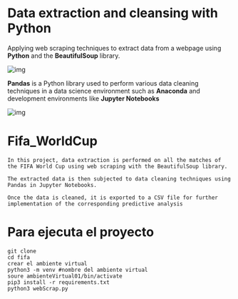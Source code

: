 # Data extraction and cleansing with Python

Applying web scraping techniques to extract data from a webpage using **Python** and the **BeautifulSoup** library.

![img](https://github.com/lufarapCode/lufarapCode/tree/main/img/img1.PNG)

**Pandas** is a Python library used to perform various data cleaning techniques in a data science environment such as **Anaconda** and development environments like **Jupyter Notebooks**

![img](https://github.com/lufarapCode/lufarapCode/tree/main/img/img2.PNG)

# Fifa_WorldCup

```
In this project, data extraction is performed on all the matches of the FIFA World Cup using web scraping with the BeautifulSoup library.

The extracted data is then subjected to data cleaning techniques using Pandas in Jupyter Notebooks.

Once the data is cleaned, it is exported to a CSV file for further implementation of the corresponding predictive analysis
```

# Para ejecuta el proyecto
```
git clone
cd fifa
crear el ambiente virtual
python3 -m venv #nombre del ambiente virtual
soure ambienteVirtual01/bin/activate
pip3 install -r requirements.txt
python3 webScrap.py
```
